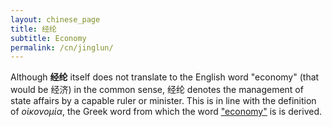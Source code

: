 ```yaml
---
layout: chinese_page
title: 经纶
subtitle: Economy
permalink: /cn/jinglun/
---
```


Although **经纶** itself does not translate to the English word "economy" (that would be 经济) in the common sense, 经纶 denotes the management of state affairs by a capable ruler or minister. This is in line with the definition of *οἰκονομία*, the Greek word from which the word ["economy"](https://en.wikipedia.org/wiki/Economy_(religion)) is is derived.

